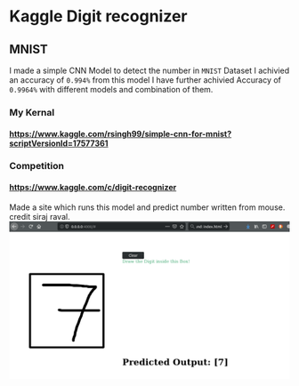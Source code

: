# Kaggle Digit recognizer 
## MNIST
I made a simple CNN Model to detect the number in `MNIST` Dataset
I achivied an accuracy of `0.994%` from this model
I have further achivied Accuracy of `0.9964%` with different models and combination of them.
### My Kernal
#### https://www.kaggle.com/rsingh99/simple-cnn-for-mnist?scriptVersionId=17577361
### Competition 
#### https://www.kaggle.com/c/digit-recognizer

Made a site which runs this model and predict number written from mouse. credit siraj raval.
![Site](https://github.com/ravising-h/MNIST/blob/master/Images/site.png)
